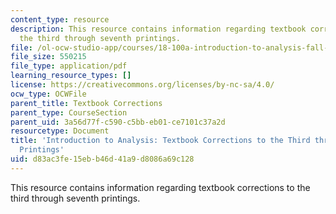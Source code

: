 ```yaml
---
content_type: resource
description: This resource contains information regarding textbook corrections to
  the third through seventh printings.
file: /ol-ocw-studio-app/courses/18-100a-introduction-to-analysis-fall-2012/d83ac3fe15ebb46d41a9d8086a69c128_MIT18_100AF12_Co3rd7thprt.pdf
file_size: 550215
file_type: application/pdf
learning_resource_types: []
license: https://creativecommons.org/licenses/by-nc-sa/4.0/
ocw_type: OCWFile
parent_title: Textbook Corrections
parent_type: CourseSection
parent_uid: 3a56d77f-c590-c5bb-eb01-ce7101c37a2d
resourcetype: Document
title: 'Introduction to Analysis: Textbook Corrections to the Third through Seventh
  Printings'
uid: d83ac3fe-15eb-b46d-41a9-d8086a69c128
---
```

This resource contains information regarding textbook corrections to the third through seventh printings.